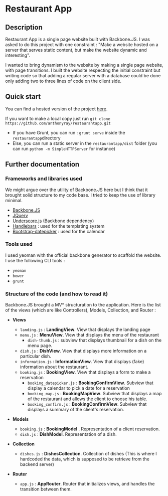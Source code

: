 # Restaurant App

## Description
Restaurant App is a single page website built with Backbone.JS.
I was asked to do this project with one constraint : "Make a website hosted on a server that serves static content, but make the website dynamic and interesting".

I wanted to bring dynamism to the website by making a single page website, with page transitions. I built the website respecting the initial constraint but writing code so that adding a regular server with a database could be done only adding two to three lines of code on the client side.

## Quick start
You can find a hosted version of the project [here](http://www.google.com).

If you want to make a local copy just run `git clone https://github.com/anthonyray/restaurantapp.git`

+ If you have Grunt, you can run : `grunt serve` inside the `restaurantapp`directory
+ Else, you can run a static server in the `restaurantapp/dist` folder (you can run `python -m SimpleHTTPServer` for instance)

## Further documentation
### Frameworks and libraries used
We might argue over the utility of Backbone.JS here but I think that it brought solid structure to my code base. I tried to keep the use of library minimal.

+ [Backbone.JS](http://backbonejs.org/)
+ [JQuery](http://jquery.com/)
+ [Underscore.js](http://underscorejs.org/) (Backbone dependency)
+ [Handlebars](https://github.com/wycats/handlebars.js/) : used for the templating system
+ [Bootstrap-datepicker](https://github.com/eternicode/bootstrap-datepicker) : used for the calendar

### Tools used
I used yeoman with the official backbone generator to scaffold the website.
I use the following CLI tools :
+ `yeoman`
+ `bower`
+ `grunt`

### Structure of the code (and how to read it)
Backbone.JS brought a MV\* structuration to the application. Here is the list of the views (which are like Controllers), Models, Collection, and Router :

+ **Views**
  + `landing.js` : **LandingView**. View that displays the landing page
  + `menu.js` : **MenuView**. View that displays the menu of the restaurant
    + `dish-thumb.js` : subview that displays thumbnail for a dish on the menu page.
  + `dish.js` : **DishView**. View that displays more information on a particular dish.
  + `information.js` : **InformationView**. View that displays (fake) information about the restaurant.
  + `booking.js` : **BookingView**. View that displays a form to make a reservation
    + `booking_datepicker.js` : **BookingConfirmView**. Subview that display a calendar to pick a date for a reservation
    + `booking_map.js` : **BookingMapView**. Subview that displays a map of the restaurant and allows the client to choose his table.
    + `booking_confirm.js` : **BookingConfirmView**. Subview that displays a summary of the client's reservation.

+ **Models**
  + `booking.js` : **BookingModel** . Representation of a client reservation.
  + `dish.js` : **DishModel**. Representation of a dish.
+ **Collection**
   + `dishes.js` : **DishesCollection**. Collection of dishes (This is where I hardcoded the data, which is supposed to be retrieve from the backend server)
+ **Router**
  + `app.js` : **AppRouter**. Router that initializes views, and handles the transition between them.
